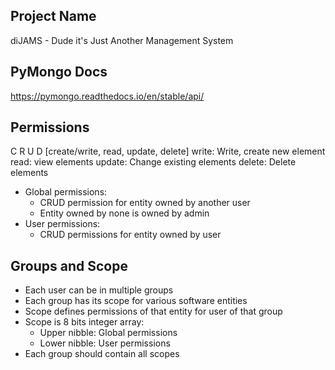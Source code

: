 ## Project Name
diJAMS - Dude it's Just Another Management System

## PyMongo Docs
https://pymongo.readthedocs.io/en/stable/api/

## Permissions
C               R      U        D
[create/write, read, update, delete]
write: Write, create new element
read: view elements
update: Change existing elements
delete: Delete elements 
* Global permissions:
    * CRUD permission for entity owned by another user
    * Entity owned by none is owned by admin
* User permissions:
    * CRUD permissions for entity owned by user

## Groups and Scope
* Each user can be in multiple groups
* Each group has its scope for various software entities
* Scope defines permissions of that entity for user of that group
* Scope is 8 bits integer array:
    * Upper nibble: Global permissions
    * Lower nibble: User permissions
* Each group should contain all scopes 